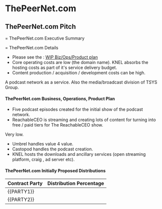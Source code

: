
# ThePeerNet.com

## ThePeerNet.com Pitch

= ThePeerNet.com Executive Summary

= ThePeerNet.com Details

  - Please see the : [WIP Biz/Ops/Product plan](https://git.knownelement.com/ThePeerNet.com/ThePeerNet.com-bizopprodplan)
  - Core operating costs are low (the domain name). KNEL absorbs the hosting costs as part of it's service delivery budget.
  - Content production / acquisition / development costs can be high.

A podcast network as a service. Also the media/broadcast division of TSYS Group.

#### ThePeerNet.com Business, Operations, Product Plan

- Five podcast episodes created for the initial show of the podcast network.
- ReachableCEO is streaming and creating lots of content for turning into free / paid tiers for The ReachableCEO show.

Very low.

- Umbrel handles value 4 value.  
- Castopod handles the podcast creation.
- KNEL hosts the downloads and ancillary services (open streaming platform, craig , ad server etc).

#### ThePeerNet.com Initially Proposed Distributions

| Contract Party | Distribution Percentage |
|----------------|-------------------------|
| {{PARTY1}}     |                         |
| {{PARTY2}}     |                         |
